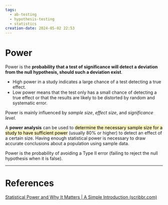 ```yaml
---
tags:
  - ab-testing
  - hypothesis-testing
  - statistics
creation-date: 2024-05-02 22:53
---
```

# Power

Power is the **probability that a test of significance will detect a deviation from the null hypothesis, should such a deviation exist**.
- High power in a study indicates a large chance of a test detecting a true effect. 
- Low power means that the test only has a small chance of detecting a true effect or that the results are likely to be distorted by random and systematic error.

Power is mainly influenced by *sample size*, *effect size*, and *significance level*. 

A **power analysis** can be used to <mark style="background: #FFF3A3A6;">determine the necessary sample size for a study to have sufficient power</mark> (usually 80% or higher) to detect an effect of a certain size. Having enough statistical power is necessary to draw accurate conclusions about a population using sample data. 

Power is the probability of avoiding a Type II error (failing to reject the null hypothesis when it is false).


---
# References

[Statistical Power and Why It Matters | A Simple Introduction (scribbr.com)](https://www.scribbr.com/statistics/statistical-power/)